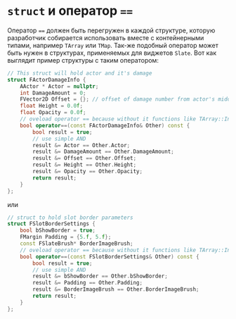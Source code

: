 # `struct` и оператор `==`
Оператор `==` должен быть перегружен в каждой структуре, которую разработчик собирается использовать вместе с контейнерными типами, например `TArray` или `TMap`. Так-же подобный оператор может быть нужен в структурах, применяемых для виджетов `Slate`.
Вот как выглядит пример структуры с таким оператором:
```cpp
// This struct will hold actor and it's damage
struct FActorDamageInfo {
	AActor * Actor = nullptr;
	int DamageAmount = 0;
	FVector2D Offset = {}; // offset of damage number from actor's middle
	float Height = 0.0f;
	float Opacity = 0.0f;
	// oveload operator == because without it functions like TArray::IndexOfByKey will not work
	bool operator==(const FActorDamageInfo& Other) const {
		bool result = true;
		// use simple AND
		result &= Actor == Other.Actor;
		result &= DamageAmount == Other.DamageAmount;
		result &= Offset == Other.Offset;
		result &= Height == Other.Height;
		result &= Opacity == Other.Opacity;
		return result;
	}
};
```
или
```cpp
// struct to hold slot border parameters
struct FSlotBorderSettings {
    bool bShowBorder = true;
    FMargin Padding = {5.f, 5.f};
    const FSlateBrush* BorderImageBrush;
    // oveload operator == because without it functions like TArray::IndexOfByKey will not work
    bool operator==(const FSlotBorderSettings& Other) const {
        bool result = true;
        // use simple AND
        result &= bShowBorder == Other.bShowBorder;
        result &= Padding == Other.Padding;
        result &= BorderImageBrush == Other.BorderImageBrush;
        return result;
    }
};
```